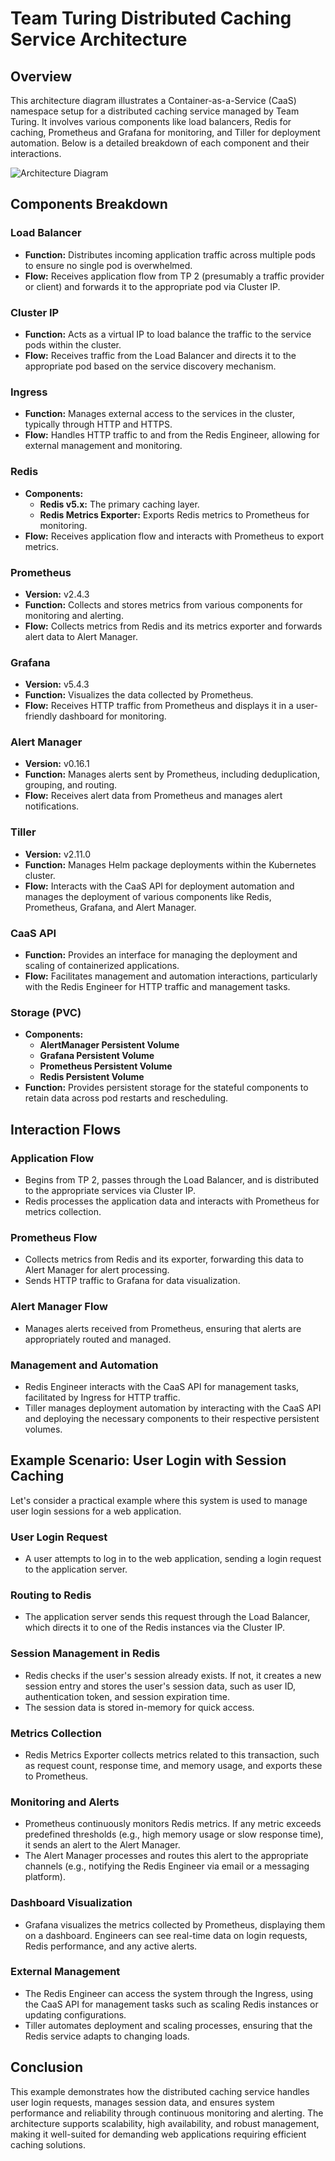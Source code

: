 # Team Turing Distributed Caching Service Architecture

## Overview

This architecture diagram illustrates a Container-as-a-Service (CaaS) namespace setup for a distributed caching service managed by Team Turing. It involves various components like load balancers, Redis for caching, Prometheus and Grafana for monitoring, and Tiller for deployment automation. Below is a detailed breakdown of each component and their interactions.

![Architecture Diagram](path_to_your_architecture_diagram_image)

## Components Breakdown

### Load Balancer
- **Function:** Distributes incoming application traffic across multiple pods to ensure no single pod is overwhelmed.
- **Flow:** Receives application flow from TP 2 (presumably a traffic provider or client) and forwards it to the appropriate pod via Cluster IP.

### Cluster IP
- **Function:** Acts as a virtual IP to load balance the traffic to the service pods within the cluster.
- **Flow:** Receives traffic from the Load Balancer and directs it to the appropriate pod based on the service discovery mechanism.

### Ingress
- **Function:** Manages external access to the services in the cluster, typically through HTTP and HTTPS.
- **Flow:** Handles HTTP traffic to and from the Redis Engineer, allowing for external management and monitoring.

### Redis
- **Components:**
  - **Redis v5.x:** The primary caching layer.
  - **Redis Metrics Exporter:** Exports Redis metrics to Prometheus for monitoring.
- **Flow:** Receives application flow and interacts with Prometheus to export metrics.

### Prometheus
- **Version:** v2.4.3
- **Function:** Collects and stores metrics from various components for monitoring and alerting.
- **Flow:** Collects metrics from Redis and its metrics exporter and forwards alert data to Alert Manager.

### Grafana
- **Version:** v5.4.3
- **Function:** Visualizes the data collected by Prometheus.
- **Flow:** Receives HTTP traffic from Prometheus and displays it in a user-friendly dashboard for monitoring.

### Alert Manager
- **Version:** v0.16.1
- **Function:** Manages alerts sent by Prometheus, including deduplication, grouping, and routing.
- **Flow:** Receives alert data from Prometheus and manages alert notifications.

### Tiller
- **Version:** v2.11.0
- **Function:** Manages Helm package deployments within the Kubernetes cluster.
- **Flow:** Interacts with the CaaS API for deployment automation and manages the deployment of various components like Redis, Prometheus, Grafana, and Alert Manager.

### CaaS API
- **Function:** Provides an interface for managing the deployment and scaling of containerized applications.
- **Flow:** Facilitates management and automation interactions, particularly with the Redis Engineer for HTTP traffic and management tasks.

### Storage (PVC)
- **Components:**
  - **AlertManager Persistent Volume**
  - **Grafana Persistent Volume**
  - **Prometheus Persistent Volume**
  - **Redis Persistent Volume**
- **Function:** Provides persistent storage for the stateful components to retain data across pod restarts and rescheduling.

## Interaction Flows

### Application Flow
- Begins from TP 2, passes through the Load Balancer, and is distributed to the appropriate services via Cluster IP.
- Redis processes the application data and interacts with Prometheus for metrics collection.

### Prometheus Flow
- Collects metrics from Redis and its exporter, forwarding this data to Alert Manager for alert processing.
- Sends HTTP traffic to Grafana for data visualization.

### Alert Manager Flow
- Manages alerts received from Prometheus, ensuring that alerts are appropriately routed and managed.

### Management and Automation
- Redis Engineer interacts with the CaaS API for management tasks, facilitated by Ingress for HTTP traffic.
- Tiller manages deployment automation by interacting with the CaaS API and deploying the necessary components to their respective persistent volumes.

## Example Scenario: User Login with Session Caching

Let's consider a practical example where this system is used to manage user login sessions for a web application.

### User Login Request
- A user attempts to log in to the web application, sending a login request to the application server.

### Routing to Redis
- The application server sends this request through the Load Balancer, which directs it to one of the Redis instances via the Cluster IP.

### Session Management in Redis
- Redis checks if the user's session already exists. If not, it creates a new session entry and stores the user's session data, such as user ID, authentication token, and session expiration time.
- The session data is stored in-memory for quick access.

### Metrics Collection
- Redis Metrics Exporter collects metrics related to this transaction, such as request count, response time, and memory usage, and exports these to Prometheus.

### Monitoring and Alerts
- Prometheus continuously monitors Redis metrics. If any metric exceeds predefined thresholds (e.g., high memory usage or slow response time), it sends an alert to the Alert Manager.
- The Alert Manager processes and routes this alert to the appropriate channels (e.g., notifying the Redis Engineer via email or a messaging platform).

### Dashboard Visualization
- Grafana visualizes the metrics collected by Prometheus, displaying them on a dashboard. Engineers can see real-time data on login requests, Redis performance, and any active alerts.

### External Management
- The Redis Engineer can access the system through the Ingress, using the CaaS API for management tasks such as scaling Redis instances or updating configurations.
- Tiller automates deployment and scaling processes, ensuring that the Redis service adapts to changing loads.

## Conclusion

This example demonstrates how the distributed caching service handles user login requests, manages session data, and ensures system performance and reliability through continuous monitoring and alerting. The architecture supports scalability, high availability, and robust management, making it well-suited for demanding web applications requiring efficient caching solutions.
